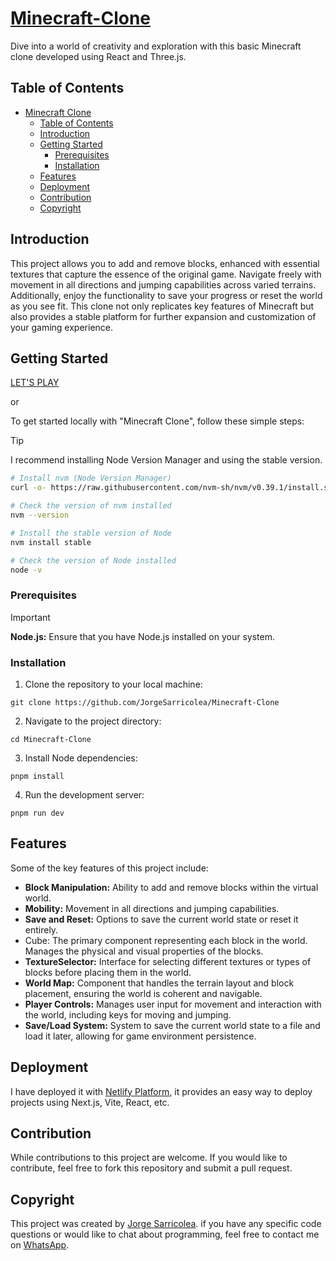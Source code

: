 # [Minecraft-Clone](https://craftclone.netlify.app/)

Dive into a world of creativity and exploration with this basic Minecraft clone developed using React and Three.js.

## Table of Contents

- [Minecraft Clone](#minecraft-clone)
  - [Table of Contents](#table-of-contents)
  - [Introduction](#introduction)
  - [Getting Started](#getting-started)
    - [Prerequisites](#prerequisites)
    - [Installation](#installation)
  - [Features](#features)
  - [Deployment](#deployment)
  - [Contribution](#contribution)
  - [Copyright](#copyright)
 
## Introduction

This project allows you to add and remove blocks, enhanced with essential textures that capture the essence of the original game. Navigate freely with movement in all directions and jumping capabilities across varied terrains. Additionally, enjoy the functionality to save your progress or reset the world as you see fit. This clone not only replicates key features of Minecraft but also provides a stable platform for further expansion and customization of your gaming experience.

## Getting Started

[LET'S PLAY](https://craftclone.netlify.app/)

or

To get started locally with "Minecraft Clone", follow these simple steps:

> [!TIP]
> I recommend installing Node Version Manager and using the stable version.

```bash
# Install nvm (Node Version Manager)
curl -o- https://raw.githubusercontent.com/nvm-sh/nvm/v0.39.1/install.sh | bash

# Check the version of nvm installed
nvm --version

# Install the stable version of Node
nvm install stable

# Check the version of Node installed
node -v
```

### Prerequisites

> [!IMPORTANT]
> **Node.js:** Ensure that you have Node.js installed on your system.

### Installation

1. Clone the repository to your local machine:

```
git clone https://github.com/JorgeSarricolea/Minecraft-Clone
```

2. Navigate to the project directory:

```
cd Minecraft-Clone
```

3. Install Node dependencies:

```
pnpm install
```

4. Run the development server:

```
pnpm run dev
```

## Features

Some of the key features of this project include:

- **Block Manipulation:** Ability to add and remove blocks within the virtual world.
- **Mobility:** Movement in all directions and jumping capabilities.
- **Save and Reset:** Options to save the current world state or reset it entirely.
- Cube: The primary component representing each block in the world. Manages the physical and visual properties of the blocks.
- **TextureSelector:** Interface for selecting different textures or types of blocks before placing them in the world.
- **World Map:** Component that handles the terrain layout and block placement, ensuring the world is coherent and navigable.
- **Player Controls:** Manages user input for movement and interaction with the world, including keys for moving and jumping.
- **Save/Load System:** System to save the current world state to a file and load it later, allowing for game environment persistence.

## Deployment

I have deployed it with [Netlify Platform](https://www.netlify.com/), it provides an easy way to deploy projects using Next.js, Vite, React, etc.

## Contribution

While contributions to this project are welcome. If you would like to contribute, feel free to fork this repository and submit a pull request.

## Copyright

This project was created by [Jorge Sarricolea](https://jorgesarricolea.com). if you have any specific code questions or would like to chat about programming, feel free to contact me on [WhatsApp](https://wa.me/529381095593).
